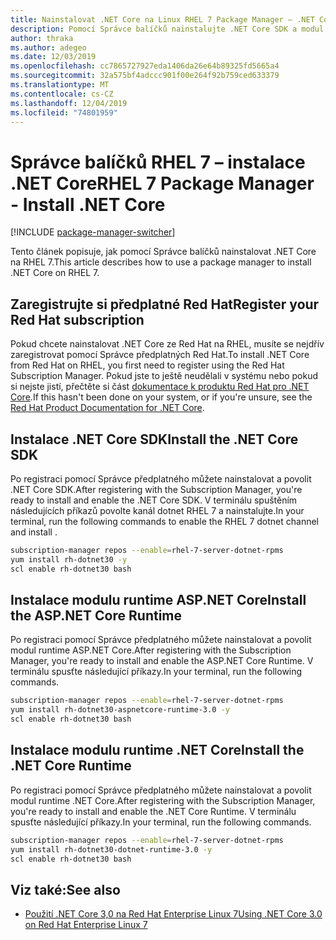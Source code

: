 ```yaml
---
title: Nainstalovat .NET Core na Linux RHEL 7 Package Manager – .NET Core
description: Pomocí Správce balíčků nainstalujte .NET Core SDK a modul runtime v RHEL 7.
author: thraka
ms.author: adegeo
ms.date: 12/03/2019
ms.openlocfilehash: cc7865727927eda1406da26e64b89325fd5665a4
ms.sourcegitcommit: 32a575bf4adccc901f00e264f92b759ced633379
ms.translationtype: MT
ms.contentlocale: cs-CZ
ms.lasthandoff: 12/04/2019
ms.locfileid: "74801959"
---
```

# <a name="rhel-7-package-manager---install-net-core"></a><span data-ttu-id="d82dc-103">Správce balíčků RHEL 7 – instalace .NET Core</span><span class="sxs-lookup"><span data-stu-id="d82dc-103">RHEL 7 Package Manager - Install .NET Core</span></span>

[!INCLUDE [package-manager-switcher](includes/package-manager-switcher.md)]

<span data-ttu-id="d82dc-104">Tento článek popisuje, jak pomocí Správce balíčků nainstalovat .NET Core na RHEL 7.</span><span class="sxs-lookup"><span data-stu-id="d82dc-104">This article describes how to use a package manager to install .NET Core on RHEL 7.</span></span>

## <a name="register-your-red-hat-subscription"></a><span data-ttu-id="d82dc-105">Zaregistrujte si předplatné Red Hat</span><span class="sxs-lookup"><span data-stu-id="d82dc-105">Register your Red Hat subscription</span></span>

<span data-ttu-id="d82dc-106">Pokud chcete nainstalovat .NET Core ze Red Hat na RHEL, musíte se nejdřív zaregistrovat pomocí Správce předplatných Red Hat.</span><span class="sxs-lookup"><span data-stu-id="d82dc-106">To install .NET Core from Red Hat on RHEL, you first need to register using the Red Hat Subscription Manager.</span></span> <span data-ttu-id="d82dc-107">Pokud jste to ještě neudělali v systému nebo pokud si nejste jistí, přečtěte si část [dokumentace k produktu Red Hat pro .NET Core](https://access.redhat.com/documentation/net_core/).</span><span class="sxs-lookup"><span data-stu-id="d82dc-107">If this hasn't been done on your system, or if you're unsure, see the [Red Hat Product Documentation for .NET Core](https://access.redhat.com/documentation/net_core/).</span></span>

## <a name="install-the-net-core-sdk"></a><span data-ttu-id="d82dc-108">Instalace .NET Core SDK</span><span class="sxs-lookup"><span data-stu-id="d82dc-108">Install the .NET Core SDK</span></span>

<span data-ttu-id="d82dc-109">Po registraci pomocí Správce předplatného můžete nainstalovat a povolit .NET Core SDK.</span><span class="sxs-lookup"><span data-stu-id="d82dc-109">After registering with the Subscription Manager, you're ready to install and enable the .NET Core SDK.</span></span> <span data-ttu-id="d82dc-110">V terminálu spuštěním následujících příkazů povolte kanál dotnet RHEL 7 a nainstalujte.</span><span class="sxs-lookup"><span data-stu-id="d82dc-110">In your terminal, run the following commands to enable the RHEL 7 dotnet channel and install .</span></span>

```bash
subscription-manager repos --enable=rhel-7-server-dotnet-rpms
yum install rh-dotnet30 -y
scl enable rh-dotnet30 bash
```

## <a name="install-the-aspnet-core-runtime"></a><span data-ttu-id="d82dc-111">Instalace modulu runtime ASP.NET Core</span><span class="sxs-lookup"><span data-stu-id="d82dc-111">Install the ASP.NET Core Runtime</span></span>

<span data-ttu-id="d82dc-112">Po registraci pomocí Správce předplatného můžete nainstalovat a povolit modul runtime ASP.NET Core.</span><span class="sxs-lookup"><span data-stu-id="d82dc-112">After registering with the Subscription Manager, you're ready to install and enable the ASP.NET Core Runtime.</span></span> <span data-ttu-id="d82dc-113">V terminálu spusťte následující příkazy.</span><span class="sxs-lookup"><span data-stu-id="d82dc-113">In your terminal, run the following commands.</span></span>

<!-- TODO: is this the correct value? Taken from the webpage but it doesn't have aspnet in the name -->
```bash
subscription-manager repos --enable=rhel-7-server-dotnet-rpms
yum install rh-dotnet30-aspnetcore-runtime-3.0 -y
scl enable rh-dotnet30 bash
```

## <a name="install-the-net-core-runtime"></a><span data-ttu-id="d82dc-114">Instalace modulu runtime .NET Core</span><span class="sxs-lookup"><span data-stu-id="d82dc-114">Install the .NET Core Runtime</span></span>

<span data-ttu-id="d82dc-115">Po registraci pomocí Správce předplatného můžete nainstalovat a povolit modul runtime .NET Core.</span><span class="sxs-lookup"><span data-stu-id="d82dc-115">After registering with the Subscription Manager, you're ready to install and enable the .NET Core Runtime.</span></span> <span data-ttu-id="d82dc-116">V terminálu spusťte následující příkazy.</span><span class="sxs-lookup"><span data-stu-id="d82dc-116">In your terminal, run the following commands.</span></span>

```bash
subscription-manager repos --enable=rhel-7-server-dotnet-rpms
yum install rh-dotnet30-dotnet-runtime-3.0 -y
scl enable rh-dotnet30 bash
```

## <a name="see-also"></a><span data-ttu-id="d82dc-117">Viz také:</span><span class="sxs-lookup"><span data-stu-id="d82dc-117">See also</span></span>

- [<span data-ttu-id="d82dc-118">Použití .NET Core 3,0 na Red Hat Enterprise Linux 7</span><span class="sxs-lookup"><span data-stu-id="d82dc-118">Using .NET Core 3.0 on Red Hat Enterprise Linux 7</span></span>](https://access.redhat.com/documentation/en-us/net_core/3.0/html/getting_started_guide/gs_install_dotnet)
